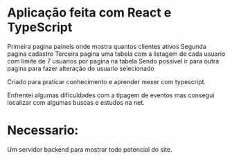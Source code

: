 # Aplicação feita com React e TypeScript

Primeira pagina paineis onde mostra quantos clientes ativos 
Segunda pagina cadastro
Terceira pagina uma tabela com a listagem de cada usuario com limite de 7 usuarios por pagina na tabela
Sendo possivel ir para outra pagina para fazer alteração do usuario selecionado

Criado para praticar conhecimento e aprender mexer com typescript.

Enfrentei algumas dificuldades com a tipagem de eventos mas consegui localizar com algumas buscas e estudos na net.

# Necessario:

 Um servidor backend para mostrar todo potencial do site.
 
